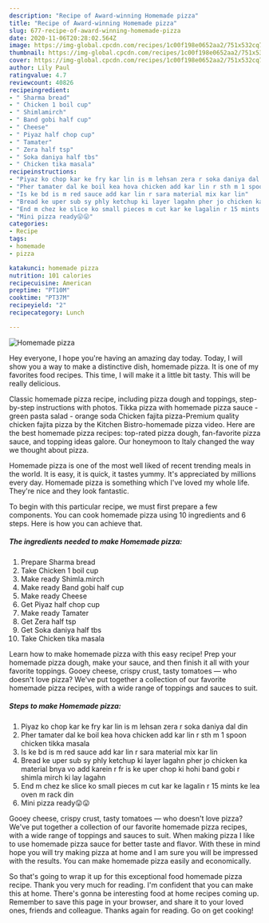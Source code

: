 ```yaml
---
description: "Recipe of Award-winning Homemade pizza"
title: "Recipe of Award-winning Homemade pizza"
slug: 677-recipe-of-award-winning-homemade-pizza
date: 2020-11-06T20:28:02.564Z
image: https://img-global.cpcdn.com/recipes/1c00f198e0652aa2/751x532cq70/homemade-pizza-recipe-main-photo.jpg
thumbnail: https://img-global.cpcdn.com/recipes/1c00f198e0652aa2/751x532cq70/homemade-pizza-recipe-main-photo.jpg
cover: https://img-global.cpcdn.com/recipes/1c00f198e0652aa2/751x532cq70/homemade-pizza-recipe-main-photo.jpg
author: Lily Paul
ratingvalue: 4.7
reviewcount: 40826
recipeingredient:
- " Sharma bread"
- " Chicken 1 boil cup"
- " Shimlamirch"
- " Band gobi half cup"
- " Cheese"
- " Piyaz half chop cup"
- " Tamater"
- " Zera half tsp"
- " Soka daniya half tbs"
- " Chicken tika masala"
recipeinstructions:
- "Piyaz ko chop kar ke fry kar lin is m lehsan zera r soka daniya dal din"
- "Pher tamater dal ke boil kea hova chicken add kar lin r sth m 1 spoon chicken tikka masala"
- "Is ke bd is m red sauce add kar lin r sara material mix kar lin"
- "Bread ke uper sub sy phly ketchup ki layer lagahn pher jo chicken ka material bnya vo add karein r fr is ke uper chop ki hohi band gobi r shimla mirch ki lay lagahn"
- "End m chez ke slice ko small pieces m cut kar ke lagalin r 15 mints ke lea oven m rack din"
- "Mini pizza ready😛😛"
categories:
- Recipe
tags:
- homemade
- pizza

katakunci: homemade pizza 
nutrition: 101 calories
recipecuisine: American
preptime: "PT10M"
cooktime: "PT37M"
recipeyield: "2"
recipecategory: Lunch

---
```



![Homemade pizza](https://img-global.cpcdn.com/recipes/1c00f198e0652aa2/751x532cq70/homemade-pizza-recipe-main-photo.jpg)

Hey everyone, I hope you're having an amazing day today. Today, I will show you a way to make a distinctive dish, homemade pizza. It is one of my favorites food recipes. This time, I will make it a little bit tasty. This will be really delicious.

Classic homemade pizza recipe, including pizza dough and toppings, step-by-step instructions with photos. Tikka pizza with homemade pizza sauce - green pasta salad - orange soda Chicken fajita pizza-Premium quality chicken fajita pizza by the Kitchen Bistro-homemade pizza video. Here are the best homemade pizza recipes: top-rated pizza dough, fan-favorite pizza sauce, and topping ideas galore. Our honeymoon to Italy changed the way we thought about pizza.

Homemade pizza is one of the most well liked of recent trending meals in the world. It is easy, it is quick, it tastes yummy. It's appreciated by millions every day. Homemade pizza is something which I've loved my whole life. They're nice and they look fantastic.


To begin with this particular recipe, we must first prepare a few components. You can cook homemade pizza using 10 ingredients and 6 steps. Here is how you can achieve that.

<!--inarticleads1-->

##### The ingredients needed to make Homemade pizza:

1. Prepare  Sharma bread
1. Take  Chicken 1 boil cup
1. Make ready  Shimla.mirch
1. Make ready  Band gobi half cup
1. Make ready  Cheese
1. Get  Piyaz half chop cup
1. Make ready  Tamater
1. Get  Zera half tsp
1. Get  Soka daniya half tbs
1. Take  Chicken tika masala


Learn how to make homemade pizza with this easy recipe! Prep your homemade pizza dough, make your sauce, and then finish it all with your favorite toppings. Gooey cheese, crispy crust, tasty tomatoes — who doesn&#39;t love pizza? We&#39;ve put together a collection of our favorite homemade pizza recipes, with a wide range of toppings and sauces to suit. 

<!--inarticleads2-->

##### Steps to make Homemade pizza:

1. Piyaz ko chop kar ke fry kar lin is m lehsan zera r soka daniya dal din
1. Pher tamater dal ke boil kea hova chicken add kar lin r sth m 1 spoon chicken tikka masala
1. Is ke bd is m red sauce add kar lin r sara material mix kar lin
1. Bread ke uper sub sy phly ketchup ki layer lagahn pher jo chicken ka material bnya vo add karein r fr is ke uper chop ki hohi band gobi r shimla mirch ki lay lagahn
1. End m chez ke slice ko small pieces m cut kar ke lagalin r 15 mints ke lea oven m rack din
1. Mini pizza ready😛😛


Gooey cheese, crispy crust, tasty tomatoes — who doesn&#39;t love pizza? We&#39;ve put together a collection of our favorite homemade pizza recipes, with a wide range of toppings and sauces to suit. When making pizza I like to use homemade pizza sauce for better taste and flavor. With these in mind hope you will try making pizza at home and I am sure you will be impressed with the results. You can make homemade pizza easily and economically. 

So that's going to wrap it up for this exceptional food homemade pizza recipe. Thank you very much for reading. I'm confident that you can make this at home. There's gonna be interesting food at home recipes coming up. Remember to save this page in your browser, and share it to your loved ones, friends and colleague. Thanks again for reading. Go on get cooking!
